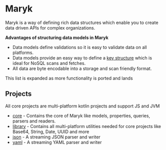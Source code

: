 # Maryk

Maryk is a way of defining rich data structures which enable you to create
data driven APIs for complex organizations. 

**Advantages of structuring data models in Maryk**

- Data models define validations so it is easy to validate data on all 
platforms.
- Data models provide an easy way to define a 
[key structure](documentation/key.md) which is ideal for NoSQL scans and 
fetches.
- All data are byte encodable into a storage and scan friendly format. 

This list is expanded as more functionality is ported and lands

## Projects
All core projects are multi-platform kotlin projects and support JS and JVM

- [core](core/README.md) - Contains the core of Maryk like models, properties, queries,
  parsers and readers. 
- [library](lib/README.md) - Contains all multi-platform utilities needed for core 
  projects like Base64, String, Date, UUID and more
- [json](json/README.md) - A streaming JSON parser and writer
- [yaml](yaml/README.md) - A streaming YAML parser and writer
